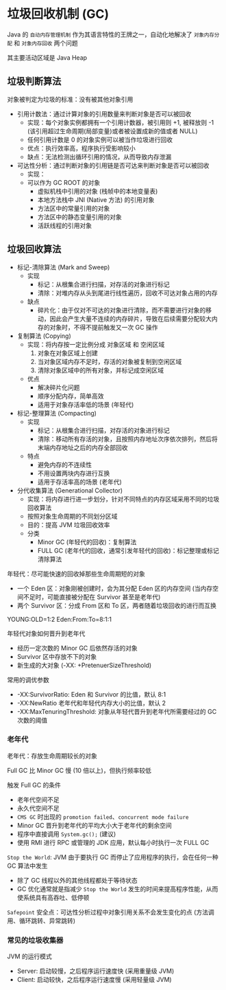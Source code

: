 # 垃圾回收机制 (GC)

Java 的 `自动内存管理机制` 作为其语言特性的王牌之一，自动化地解决了 `对象内存分配` 和 `对象内存回收` 两个问题

其主要活动区域是 Java Heap

## 垃圾判断算法

对象被判定为垃圾的标准：没有被其他对象引用

- 引用计数法：通过计算对象的引用数量来判断对象是否可以被回收
  - 实现：每个对象实例都拥有一个引用计数器，被引用则 +1, 被释放则 -1 (该引用超过生命周期(局部变量)或者被设置成新的值或者 NULL)
  - 任何引用计数是 0 的对象实例可以被当作垃圾进行回收
  - 优点：执行效率高，程序执行受影响较小
  - 缺点：无法检测出循环引用的情况，从而导致内存泄漏
- 可达性分析：通过判断对象的引用链是否可达来判断对象是否可以被回收
  - 实现：
  - 可以作为 GC ROOT 的对象
    - 虚拟机栈中引用的对象 (栈帧中的本地变量表)
    - 本地方法栈中 JNI (Native 方法) 的引用对象
    - 方法区中的常量引用的对象
    - 方法区中的静态变量引用的对象
    - 活跃线程的引用对象

## 垃圾回收算法

- 标记-清除算法 (Mark and Sweep)
  - 实现
    - 标记：从根集合进行扫描，对存活的对象进行标记
    - 清除：对堆内存从头到尾进行线性遍历，回收不可达对象占用的内存
  - 缺点
    - 碎片化：由于仅对不可达的对象进行清除，而不需要进行对象的移动，因此会产生大量不连续的内存碎片，导致在后续需要分配较大内存的对象时，不得不提前触发又一次 GC 操作
- 复制算法 (Copying)
  - 实现：将内存按一定比例分成 对象区域 和 空闲区域
    1. 对象在对象区域上创建
    2. 当对象区域内存不足时，存活的对象被复制到空闲区域
    3. 清除对象区域中的所有对象，并标记成空闲区域
  - 优点
    - 解决碎片化问题
    - 顺序分配内存，简单高效
    - 适用于对象存活率低的场景 (年轻代)
- 标记-整理算法 (Compacting)
  - 实现
    - 标记：从根集合进行扫描，对存活的对象进行标记
    - 清除：移动所有存活的对象，且按照内存地址次序依次排列，然后将末端内存地址之后的内存全部回收
  - 特点
    - 避免内存的不连续性
    - 不用设置两块内存进行互换
    - 适用于存活率高的场景 (老年代)
- 分代收集算法 (Generational Collector)
  - 实现：将内存进行进一步划分，针对不同特点的内存区域采用不同的垃圾回收算法
  -  按照对象生命周期的不同划分区域
  - 目的：提高 JVM 垃圾回收效率
  - 分类
    - Minor GC (年轻代的回收)：复制算法
    - FULL GC (老年代的回收，通常引发年轻代的回收)：标记整理或标记清除算法


年轻代：尽可能快速的回收掉那些生命周期短的对象

- 一个 Eden 区：对象刚被创建时，会为其分配 Eden 区的内存空间 (当内存空间不足时，可能直接被分配在 Survivor 甚至是老年代)
- 两个 Survivor 区：分成 From 区和 To 区，两者随着垃圾回收的进行而互换

YOUNG:OLD=1:2
Eden:From:To=8:1:1


年轻代对象如何晋升到老年代

- 经历一定次数的 Minor GC 后依然存活的对象
- Survivor 区中存放不下的对象
- 新生成的大对象 (-XX: +PretenuerSizeThreshold)

常用的调优参数

- -XX:SurvivorRatio: Eden 和 Survivor 的比值，默认 8:1
- -XX:NewRatio 老年代和年轻代内存大小的比值，默认 2
- -XX:MaxTenuringThreshold: 对象从年轻代晋升到老年代所需要经过的 GC 次数的阈值

### 老年代

老年代：存放生命周期较长的对象

Full GC 比 Minor GC 慢 (10 倍以上)，但执行频率较低

触发 Full GC 的条件

- 老年代空间不足
- 永久代空间不足
- `CMS GC` 时出现的 `promotion failed`、`concurrent mode failure`
- Minor GC 晋升到老年代的平均大小大于老年代的剩余空间
- 程序中直接调用 `System.gc();` (建议)
- 使用 RMI 进行 RPC 或管理的 JDK 应用，默认每小时执行一次 FULL GC



`Stop the World`: JVM 由于要执行 GC 而停止了应用程序的执行，会在任何一种 GC 算法中发生

- 除了 GC 线程以外的其他线程都处于等待状态
- GC 优化通常就是指减少 `Stop the World` 发生的时间来提高程序性能，从而使系统具有高吞吐、低停顿

`Safepoint` 安全点：可达性分析过程中对象引用关系不会发生变化的点 (方法调用、循环跳转、异常跳转)

### 常见的垃圾收集器

JVM 的运行模式

- Server: 启动较慢，之后程序运行速度快 (采用重量级 JVM)
- Client: 启动较快，之后程序运行速度慢 (采用轻量级 JVM)
